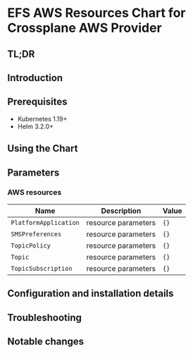 # EFS AWS Resources Chart for Crossplane AWS Provider

## TL;DR

## Introduction

## Prerequisites

- Kubernetes 1.19+
- Helm 3.2.0+

## Using the Chart

## Parameters

### AWS resources

| Name                  | Description         | Value |
| --------------------- | ------------------- | ----- |
| `PlatformApplication` | resource parameters | `{}`  |
| `SMSPreferences`      | resource parameters | `{}`  |
| `TopicPolicy`         | resource parameters | `{}`  |
| `Topic`               | resource parameters | `{}`  |
| `TopicSubscription`   | resource parameters | `{}`  |


## Configuration and installation details


## Troubleshooting


## Notable changes
